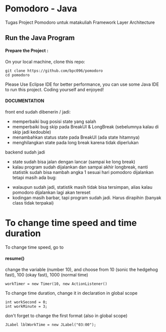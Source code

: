 # Pomodoro - Java
Tugas Project Pomodoro untuk matakuliah Framework Layer Architecture

## Run the Java Program

#### Prepare the Project :
On your local machine, clone this repo:

```
git clone https://github.com/bpc096/pomodoro
cd pomodoro
```

Please Use Eclipse IDE for better performance, you can use some Java IDE to run this project.
Coding yourself and enjoyed!

#### DOCUMENTATION
front end sudah dibenerin / jadi:
+ memperbaiki bug posisi state yang salah
+ memperbaiki bug skip pada BreakUI & LongBreak (sebelumnya kalau di skip jadi kedouble)
+ menambahkan status state pada BreakUI (ada state hitamnya)
+ menghilangkan state pada long break karena tidak diperlukan

backend sudah jadi
+ state sudah bisa jalan dengan lancar (sampai ke long break)
+ kalau program sudah dijalankan dan sampai akhir longbreak, nanti statistik sudah bisa nambah angka 1 sesuai hari pomodoro dijalankan
tetapi masih ada bug:
- walaupun sudah jadi, statistik masih tidak bisa tersimpan, alias kalau pomodoro dijalankan lagi akan tereset
- kodingan masih barbar, tapi program sudah jadi. Harus dirapihin (banyak class tidak terpakai)

# To change time speed and time duration


To change time speed, go to
#### resume()

change the variable (number 10), and choose from 10 (sonic the hedgehog fast), 100 (okay fast), 1000 (normal time)

```
workTimer = new Timer(10, new ActionListener()
```

To change time duration, change it in declaration in global scope

```
int workSecond = 0;
int workMinute = 3;
```

don't forget to change the first format (also in global scope)

```
JLabel lblWorkTime = new JLabel("03:00");
```
